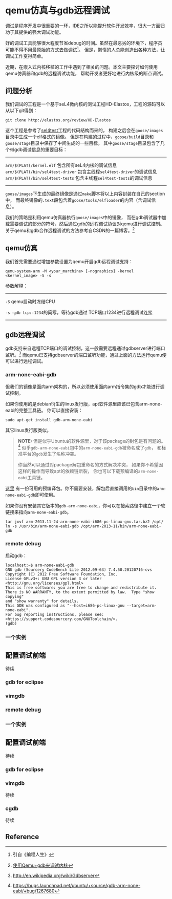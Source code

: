 qemu仿真与gdb远程调试
=====================

调试是程序开发中很重要的一环，IDE之所以能提升软件开发效率，很大一方面归功于其提供的强大调试功能。

好的调试工具能够很大程度节省debug的时间。虽然在最恶劣的环境下，程序员可能不得不用最原始的方式去做调试[^1]。
但是，懒惰的人总能创造出各种方法，让调试工作变得简单。

近期，在嵌入式内核移植的工作中遇到了相关的问题。本文主要探讨如何使用qemu仿真器和gdb的远程调试功能，
帮助开发者更好地进行内核级的断点调试。

## 问题分析

我们调试的工程是一个基于seL4微内核的测试工程HD-Elastos，工程的源码可以从以下git得到：

```shell
git clone http://elastos.org/review/HD-Elastos
```

这个工程是参考了[sel4test](https://github.com/seL4/sel4test)工程的代码结构而来的，
构建之后会在`goose/images`目录中生成一个elf格式的镜像。
但是在构建的过程中，`goose/build`目录和`goose/stage`目录中保存了中间生成的一些目标。
其中`goose/stage`目录包含了几个带gdb调试信息的重要目标：

-----------------------------------  ----------------------------------------
`arm/$(PLAT)/kernel.elf`             包含所有seL4内核的调试信息
`arm/$(PLAT)/bin/sel4test-driver`    包含主线程`sel4test-driver`的调试信息
`arm/$(PLAT)/bin/sel4test-tests`     包含主线程`sel4test-tests`的调试信息
-----------------------------------  ----------------------------------------

`goose/images`下生成的最终镜像是通过`make`脚本将以上内容封装在自己的section中，
而最终镜像的`.text`段包含着`goose/tools/elfloader`的内容（含调试信息）。

我们的策略是利用qemu仿真器执行`goose/images`中的镜像，
而在gdb调试器中加载需要调试的部分的符号，然后通过gdb的远程调试协议对qemu进行调试控制。
关于qemu和gdb合作远程调试的方法参考自CSDN的一篇博客。[^2]

## qemu仿真

我们首先需要通过增加参数设置为qemu开启gdb远程调试支持：

```shell
qemu-system-arm -M <your_marchine> [-nographics] -kernel <kernel_image> -S -s
```

参数解释：

----  ------------------------------------
`-S`  qemu启动时冻结CPU

`-s`  `-gdb tcp::1234`的简写，等待gdb通过
      TCP端口1234进行远程调试连接
----  ------------------------------------

## gdb远程调试

gdb支持来自远程TCP端口的调试控制，这一般需要远程通过gdbserver进行端口监听。[^3]
而qemu已支持gdbserver的端口监听功能，通过上面的方法运行qemu便可以进行远程调试。

### arm-none-eabi-gdb

但我们的镜像是面向arm架构的，所以必须使用面向arm指令集的gdb才能进行调试控制。

如果你使用的是debian衍生的linux发行版，apt软件源里应该已包含arm-none-eabi的完整工具链。
你可以直接安装：

```shell
sudo apt-get install gdb-arm-none-eabi
```

其它linux发行版类似。

> **NOTE:** 但是似乎Ubuntu的软件源里，对于该package的封包是有问题的。[^4]
> 似乎`gdb-arm-none-eabi`包中的`arm-none-eabi-gdb`被命名成了`gdb`，
> 和标准平台的`gdb`发生了名称冲突。
> 
> 你当然可以通过对package解包重命名的方式解决冲突，
> 如果你不希望因这样的操作而导致apt的依赖链断裂，
> 你也可以下载预编译的`arm-none-eabi`工具链。

[这里](http://elastos.org/download/files/DevelopmentTools/arm-2013.11-24-arm-none-eabi-i686-pc-linux-gnu.tar.bz2)
有一份可用的预编译包。你不需要安装，解包后直接调用的`bin`目录中的`arm-none-eabi-gdb`即可使用。

如果你没有安装其它版本的`gdb-arm-none-eabi`，你可以在搜索路径中建立一个软链接来指向`arm-none-eabi-gdb`。

```shell
tar jxvf arm-2013.11-24-arm-none-eabi-i686-pc-linux-gnu.tar.bz2 /opt/
ln -s /usr/bin/arm-none-eabi-gdb /opt/arm-2013-11/bin/arm-none-eabi-gdb
```

### remote debug

启动gdb：

```
localhost:~$ arm-none-eabi-gdb
GNU gdb (Sourcery CodeBench Lite 2012.09-63) 7.4.50.20120716-cvs
Copyright (C) 2012 Free Software Foundation, Inc.
License GPLv3+: GNU GPL version 3 or later <http://gnu.org/licenses/gpl.html>
This is free software: you are free to change and redistribute it.
There is NO WARRANTY, to the extent permitted by law.  Type "show copying"
and "show warranty" for details.
This GDB was configured as "--host=i686-pc-linux-gnu --target=arm-none-eabi".
For bug reporting instructions, please see:
<https://support.codesourcery.com/GNUToolchain/>.
(gdb) 
```

### 一个实例

## 配置调试前端

待续

### gdb for eclipse

### vimgdb


### remote debug

### 一个实例

## 配置调试前端

待续

### gdb for eclipse

### vimgdb

待续

### cgdb

待续

Reference
---------

[^1]: 引自《编程人生》
[^2]: [使用Qemu+gdb来调试内核](http://blog.csdn.net/iamljj/article/details/5655169)
[^3]: <http://en.wikipedia.org/wiki/Gdbserver>
[^4]: <https://bugs.launchpad.net/ubuntu/+source/gdb-arm-none-eabi/+bug/1267680>
